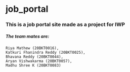 # job_portal
### This is a job portal site made as a project for IWP
##### The team mates are:
    Riya Mathew (20BKT0016),
    Katkuri Fhanindra Reddy (20BKT0025),
    Bhavana Reddy (20BKT0044),
    Aryan Vishwakarma (20BKT0057),
    Madhu Shree K (20BKT0083)
